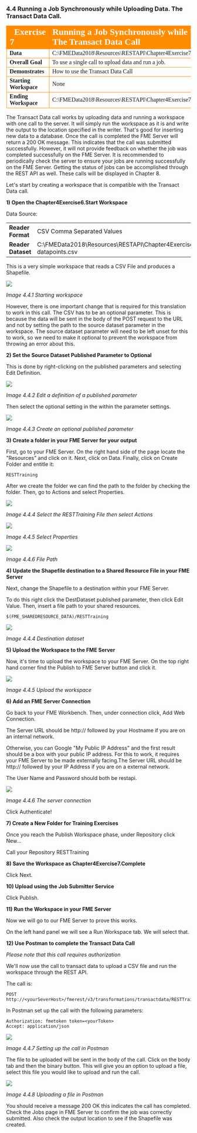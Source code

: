 ### 4.4 Running a Job Synchronously while Uploading Data. The Transact Data Call.

<table style="border-spacing: 0px;border-collapse: collapse;font-family:serif">
<tr>
<td width=25% style="vertical-align:middle;background-color:darkorange;border: 2px solid darkorange">
<i class="fa fa-cogs fa-lg fa-pull-left fa-fw" style="color:white;padding-right: 12px;vertical-align:text-top"></i>
<span style="color:white;font-size:x-large;font-weight: bold">Exercise 7</span>
</td>
<td style="border: 2px solid darkorange;background-color:darkorange;color:white">
<span style="color:white;font-size:x-large;font-weight: bold">Running a Job Synchronously while Uploading Data. The Transact Data Call</span>
</td>
</tr>

<tr>
<td style="border: 1px solid darkorange; font-weight: bold">Data</td>
<td style="border: 1px solid darkorange">C:\FMEData2018\Resources\RESTAPI\Chapter4Exercise7\12656-datapoints.csv</td>
</tr>

<tr>
<td style="border: 1px solid darkorange; font-weight: bold">Overall Goal</td>
<td style="border: 1px solid darkorange">To use a single call to upload data and run a job. </td>
</tr>

<tr>
<td style="border: 1px solid darkorange; font-weight: bold">Demonstrates</td>
<td style="border: 1px solid darkorange">How to use the Transact Data Call</td>
</tr>
<tr>
<td style="border: 1px solid darkorange; font-weight: bold">Starting Workspace</td>
<td style="border: 1px solid darkorange">None</td>
</tr>
<td style="border: 1px solid darkorange; font-weight: bold">Ending Workspace</td>
<td style="border: 1px solid darkorange">C:\FMEData2018\Resources\RESTAPI\Chapter4Exercise7\Chapter4Exercise7.Complete</td>
</tr>


</table>

The Transact Data call works by uploading data and running a workspace with one call to the server. It will simply run the workspace as it is and write the output to the location specified in the writer. That's good for inserting new data to a database. Once the call is completed the FME Server will return a 200 OK message. This indicates that the call was submitted successfully. However, it will not provide feedback on whether the job was completed successfully on the FME Server. It is recommended to periodically check the server to ensure your jobs are running successfully on the FME Server. Getting the status of jobs can be accomplished through the REST API as well. These calls will be displayed in Chapter 8.       

Let's start by creating a workspace that is compatible with the Transact Data call.

**1) Open the Chapter4Exercise6.Start Workspace**

 Data Source:

 <table>
 <tr>
 <td><b> Reader Format</b></td>
 <td> CSV Comma Separated Values
 </td>
 </tr>


 <tr>
 <td><b> Reader Dataset</b></td>
 <td>C:\FMEData2018\Resources\RESTAPI\Chapter4Exercise7\12656-datapoints.csv</b>
 </td>

 </tr>

 </table>

 This is a very simple workspace that reads a CSV File and produces a Shapefile.



 ![](./Images/image4.4.1.Workspace.png)

 *Image 4.4.1 Starting workspace*

However, there is one important change that is required for this translation to work in this call. The CSV has to be an optional parameter. This is because the data will be sent in the body of the POST request to the URL and not by setting the path to the source dataset parameter in the workspace. The source dataset parameter will need to be left unset for this to work, so we need to make it optional to prevent the workspace from throwing an error about this.


**2) Set the Source Dataset Published Parameter to Optional**

This is done by right-clicking on the published parameters and selecting Edit Definition.

![](./Images/image4.4.2.DefinitionPublishedParameter.png)

*Image 4.4.2 Edit a definition of a published parameter*

Then select the optional setting in the within the parameter settings.

![](./Images/image4.4.3.OptionalPublished.png)

*Image 4.4.3 Create an optional published parameter*

**3) Create a folder in your FME Server for your output**

First, go to your FME Server. On the right hand side of the page locate the "Resources" and click on it. Next, click on Data. Finally, click on Create Folder and entitle it:

    RESTTraining


After we create the folder we can find the path to the folder by checking the folder. Then, go to Actions and select Properties.

![](./Images/image4.4.4.Resources.png)

*Image 4.4.4 Select the RESTTraining File then select Actions*

![](./Images/image4.4.5.Properties.png)

*Image 4.4.5 Select Properties*

![](./Images/image4.4.6.FilePath.png)

*Image 4.4.6 File Path*


**4) Update the Shapefile destination to a Shared Resource File in your FME Server**

Next, change the Shapefile to a destination within your FME Server.

To do this right click the DestDataset published parameter, then click Edit Value. Then, insert a file path to your shared resources.   

    $(FME_SHAREDRESOURCE_DATA)/RESTTraining


![](./Images/image4.4.4.DestinationData.png)

*Image 4.4.4 Destination dataset*



**5) Upload the Workspace to the FME Server**

Now, it's time to upload the workspace to your FME Server. On the top right hand corner find the Publish to FME Server button and click it.

![](./Images/image4.4.5a.UploadWorkspace.png)

*Image 4.4.5 Upload the workspace*

**6) Add an FME Server Connection**

Go back to your FME Workbench. Then, under connection click, Add Web Connection.

The Server URL should be http:// followed by your  Hostname if you are on an internal network.

Otherwise, you can Google "My Public IP Address" and the first result should be a box with your public IP address. For this to work, it requires your FME Server to be made externally facing.The Server URL should be http:// followed by your IP Address if you are on a external network.

The User Name and Password should both be restapi.

![](./Images/image4.4.6.ServerConnection.png)

*Image 4.4.6 The server connection*

Click Authenticate!


**7) Create a New Folder for Training Exercises**

Once you reach the Publish Workspace phase, under Repository click New...

Call your Repository RESTTraining

**8) Save the Workspace as Chapter4Exercise7.Complete**

Click Next.

**10) Upload using  the Job Submitter Service**

Click Publish.

**11) Run the Workspace in your FME Server**

Now we will go to our FME Server to prove this works.

On the left hand panel we will see a Run Workspace tab. We will select that.

**12) Use Postman to complete the Transact Data Call**

*Please note that this call requires authorization*

We'll now use the call to transact data to upload a CSV file and run the workspace through the REST API.

The call is:


    POST    http://<yourSeverHost>/fmerest/v3/transformations/transactdata/RESTTraining/Chapter4Exercise7.Complete.fmw


In Postman set up the call with the following parameters:

    Authorization: fmetoken token=<yourToken>
    Accept: application/json

![](./Images/image4.4.7.Call.png)

*Image 4.4.7 Setting up the call in Postman*

The file to be uploaded will be sent in the body of the call. Click on the body tab and then the binary button. This will
give you an option to upload a file, select this file you would like to upload and run the call.

![](./Images/image4.4.8.UploadPostman.png)

*Image 4.4.8 Uploading a file in Postman*

You should receive a message 200 OK this indicates the call has
completed. Check the Jobs page in FME Server to confirm the job was correctly submitted. Also check the output location to see if the Shapefile was created.
